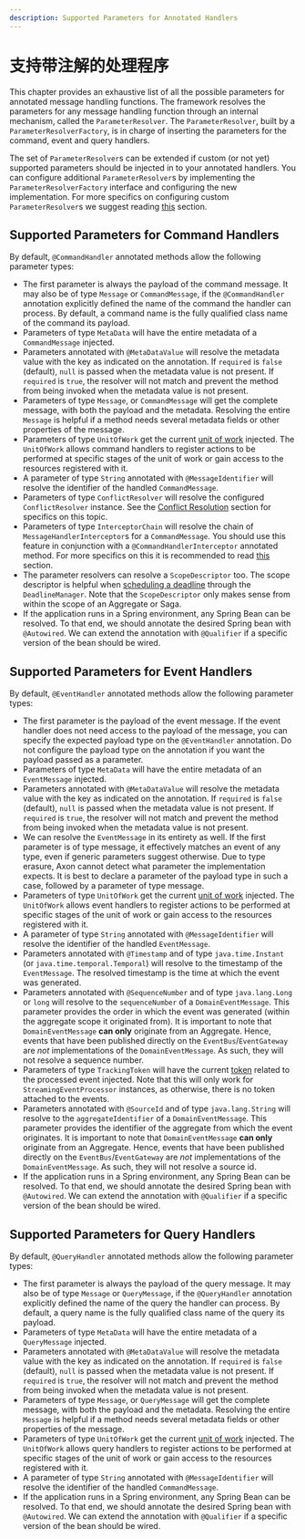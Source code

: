 ```yaml
---
description: Supported Parameters for Annotated Handlers
---
```


# 支持带注解的处理程序

This chapter provides an exhaustive list of all the possible parameters for annotated message handling functions. The framework resolves the parameters for any message handling function through an internal mechanism, called the `ParameterResolver`. The `ParameterResolver`, built by a `ParameterResolverFactory`, is in charge of inserting the parameters for the command, event and query handlers.

The set of `ParameterResolver`s can be extended if custom (or not yet) supported parameters should be injected in to your annotated handlers. You can configure additional `ParameterResolver`s by implementing the `ParameterResolverFactory` interface and configuring the new implementation. For more specifics on configuring custom `ParameterResolver`s we suggest reading [this](../../appendices/message-handler-tuning/parameter-resolvers.md) section.

## Supported Parameters for Command Handlers

By default, `@CommandHandler` annotated methods allow the following parameter types:

* The first parameter is always the payload of the command message. It may also be of type `Message` or `CommandMessage`, if the `@CommandHandler` annotation explicitly defined the name of the command the handler can process. By default, a command name is the fully qualified class name of the command its payload.
* Parameters of type `MetaData` will have the entire metadata of a `CommandMessage` injected.
* Parameters annotated with `@MetaDataValue` will resolve the metadata value with the key as indicated on the annotation. If `required` is `false` (default), `null` is passed when the metadata value is not present. If `required` is `true`, the resolver will not match and prevent the method from being invoked when the metadata value is not present.
* Parameters of type `Message`, or `CommandMessage` will get the complete message, with both the payload and the metadata. Resolving the entire `Message` is helpful if a method needs several metadata fields or other properties of the message.
* Parameters of type `UnitOfWork` get the current [unit of work](unit-of-work.md) injected. The `UnitOfWork` allows command handlers to register actions to be performed at specific stages of the unit of work or gain access to the resources registered with it.
* A parameter of type `String` annotated with `@MessageIdentifier` will resolve the identifier of the handled `CommandMessage`.
* Parameters of type `ConflictResolver` will resolve the configured `ConflictResolver` instance. See the [Conflict Resolution](../axon-framework-commands/modeling/conflict-resolution.md) section for specifics on this topic.
* Parameters of type `InterceptorChain` will resolve the chain of `MessageHandlerInterceptor`s for a `CommandMessage`. You should use this feature in conjunction with a `@CommandHandlerInterceptor` annotated method. For more specifics on this it is recommended to read [this](message-intercepting.md#commandhandlerinterceptor-annotation) section.
* The parameter resolvers can resolve a `ScopeDescriptor` too. The scope descriptor is helpful when [scheduling a deadline](../deadlines/) through the `DeadlineManager`. Note that the `ScopeDescriptor` only makes sense from within the scope of an Aggregate or Saga.
* If the application runs in a Spring environment, any Spring Bean can be resolved. To that end, we should annotate the desired Spring bean with `@Autowired`. We can extend the annotation with `@Qualifier` if a specific version of the bean should be wired.

## Supported Parameters for Event Handlers

By default, `@EventHandler` annotated methods allow the following parameter types:

* The first parameter is the payload of the event message. If the event handler does not need access to the payload of the message, you can specify the expected payload type on the `@EventHandler` annotation. Do not configure the payload type on the annotation if you want the payload passed as a parameter.
* Parameters of type `MetaData` will have the entire metadata of an `EventMessage` injected.
* Parameters annotated with `@MetaDataValue` will resolve the metadata value with the key as indicated on the annotation. If `required` is `false` (default), `null` is passed when the metadata value is not present. If `required` is `true`, the resolver will not match and prevent the method from being invoked when the metadata value is not present.
* We can resolve the `EventMessage` in its entirety as well. If the first parameter is of type message, it effectively matches an event of any type, even if generic parameters suggest otherwise. Due to type erasure, Axon cannot detect what parameter the implementation expects. It is best to declare a parameter of the payload type in such a case, followed by a parameter of type message.
* Parameters of type `UnitOfWork` get the current [unit of work](unit-of-work.md) injected. The `UnitOfWork` allows event handlers to register actions to be performed at specific stages of the unit of work or gain access to the resources registered with it.
* A parameter of type `String` annotated with `@MessageIdentifier` will resolve the identifier of the handled `EventMessage`.
* Parameters annotated with `@Timestamp` and of type `java.time.Instant` (or `java.time.temporal.Temporal`) will resolve to the timestamp of the `EventMessage`. The resolved timestamp is the time at which the event was generated.
* Parameters annotated with `@SequenceNumber` and of type `java.lang.Long` or `long` will resolve to the `sequenceNumber` of a `DomainEventMessage`. This parameter provides the order in which the event was generated (within the aggregate scope it originated from). It is important to note that `DomainEventMessage` **can only** originate from an Aggregate. Hence, events that have been published directly on the `EventBus`/`EventGateway` are _not_ implementations of the `DomainEventMessage`. As such, they will not resolve a sequence number.
* Parameters of type `TrackingToken` will have the current [token](../events/event-processors/streaming.md#tracking-tokens) related to the processed event injected. Note that this will only work for `StreamingEventProcessor` instances, as otherwise, there is no token attached to the events.
* Parameters annotated with `@SourceId` and of type `java.lang.String` will resolve to the `aggregateIdentifier` of a `DomainEventMessage`. This parameter provides the identifier of the aggregate from which the event originates. It is important to note that `DomainEventMessage` **can only** originate from an Aggregate. Hence, events that have been published directly on the `EventBus`/`EventGateway` are _not_ implementations of the `DomainEventMessage`. As such, they will not resolve a source id.
* If the application runs in a Spring environment, any Spring Bean can be resolved. To that end, we should annotate the desired Spring bean with `@Autowired`. We can extend the annotation with `@Qualifier` if a specific version of the bean should be wired.

## Supported Parameters for Query Handlers

By default, `@QueryHandler` annotated methods allow the following parameter types:

* The first parameter is always the payload of the query message. It may also be of type `Message` or `QueryMessage`, if the `@QueryHandler` annotation explicitly defined the name of the query the handler can process. By default, a query name is the fully qualified class name of the query its payload.
* Parameters of type `MetaData` will have the entire metadata of a `QueryMessage` injected.
* Parameters annotated with `@MetaDataValue` will resolve the metadata value with the key as indicated on the annotation. If `required` is `false` (default), `null` is passed when the metadata value is not present. If `required` is `true`, the resolver will not match and prevent the method from being invoked when the metadata value is not present.
* Parameters of type `Message`, or `QueryMessage` will get the complete message, with both the payload and the metadata. Resolving the entire `Message` is helpful if a method needs several metadata fields or other properties of the message.
* Parameters of type `UnitOfWork` get the current [unit of work](unit-of-work.md) injected. The `UnitOfWork` allows query handlers to register actions to be performed at specific stages of the unit of work or gain access to the resources registered with it.
* A parameter of type `String` annotated with `@MessageIdentifier` will resolve the identifier of the handled `CommandMessage`.
* If the application runs in a Spring environment, any Spring Bean can be resolved. To that end, we should annotate the desired Spring bean with `@Autowired`. We can extend the annotation with `@Qualifier` if a specific version of the bean should be wired.

